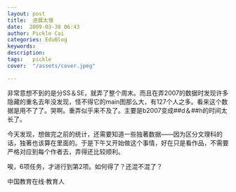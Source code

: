 ```yaml
---
layout: post  
title:  进展太慢  
date:  2009-03-30 06:43  
author: Pickle Cai  
categories: EduBlog  
keywords: 
description:   
tags:	pickle   
cover:  "/assets/cover.jpeg"  

---  
```

    
非常意想不到的是分SS＆SE，就弄了整个周末。而且在弄2007的数据时发现许多隐藏的重名去年没发现，怪不得它的main图那么大，有127个人之多。看来这个数据是用不了了。哭啊。重弄似乎来不及了。主要是b2007变成##d＆##h的时间太长了。



今天发现，想做完之前的统计，还需要知道一些独著数据——因为区分文理科的话，独著也该算在里面的。于是下午又开始做这个事情，好在只是看作品，不需要严格对应到每个作者去，弄得还比较顺利。



唉，6项任务，才进行到第2项。如何得了？还混不混了？



		    
 中国教育在线·教育人

